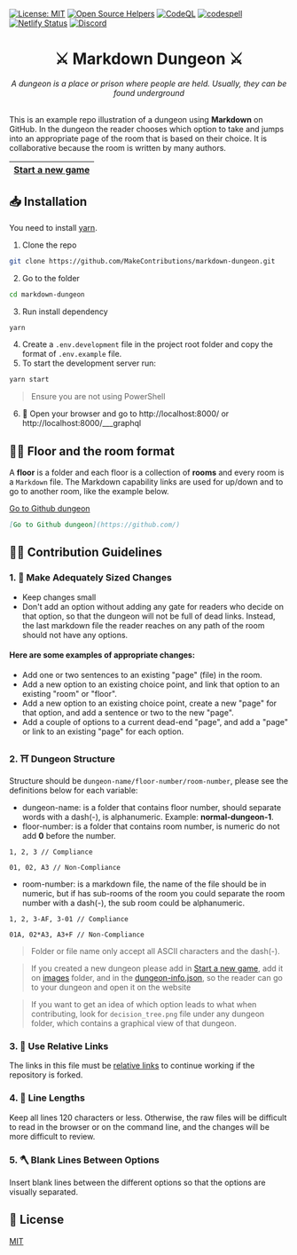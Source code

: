 [![License: MIT](https://img.shields.io/badge/License-MIT-blue.svg)](https://opensource.org/licenses/MIT)
[![Open Source Helpers](https://www.codetriage.com/makecontributions/markdown-dungeon/badges/users.svg)](https://www.codetriage.com/makecontributions/markdown-dungeon)
[![CodeQL](https://github.com/MakeContributions/markdown-dungeon/actions/workflows/codeql-analysis.yml/badge.svg)](https://github.com/MakeContributions/markdown-dungeon/actions/workflows/codeql-analysis.yml)
[![codespell](https://github.com/MakeContributions/markdown-dungeon/actions/workflows/codespell.yml/badge.svg)](https://github.com/MakeContributions/markdown-dungeon/actions/workflows/codespell.yml)
[![Netlify Status](https://api.netlify.com/api/v1/badges/320e6533-33ab-402c-bfb9-ebac1881b260/deploy-status)](https://app.netlify.com/sites/markdown-dungeon/deploys)
[![Discord](https://img.shields.io/discord/863049619734790185?color=7389D8&logo=discord&logoColor=ffffff&label=&labelColor=6A7EC2)](https://discord.gg/ydWxdqbTyK)

<div align="center">
    <h1>⚔️ Markdown Dungeon ⚔️</h1>
    <i>A dungeon is a place or prison where people are held. Usually, they can be found underground</i>
</div>
<br>

This is an example repo illustration of a dungeon using **Markdown** on GitHub.
In the dungeon the reader chooses which option to take and jumps into an appropriate page of the room that is based on their choice.
It is collaborative because the room is written by many authors.

| [Start a new game](./start-new-game.md) |
| --------------------------------------- |

## 📥 Installation

You need to install [yarn](https://www.npmjs.com/package/yarn).

1. Clone the repo

```bash
git clone https://github.com/MakeContributions/markdown-dungeon.git
```

2. Go to the folder

```bash
cd markdown-dungeon
```

3. Run install dependency

```bash
yarn
```

4. Create a `.env.development` file in the project root folder and copy the format of `.env.example` file.
5. To start the development server run:

```bash
yarn start
```

> Ensure you are not using PowerShell

6. 🎉 Open your browser and go to http://localhost:8000/ or http://localhost:8000/___graphql

## 👷‍♂️ Floor and the room format

A **floor** is a folder and each floor is a collection of **rooms** and every room is a `Markdown` file.
The Markdown capability links are used for up/down and to go to another room, like the example below.

[Go to Github dungeon](https://github.com/)

```markdown
[Go to Github dungeon](https://github.com/)
```

## 👩‍💻 Contribution Guidelines

### 1. 📐 Make Adequately Sized Changes

- Keep changes small
- Don't add an option without adding any gate for readers who decide on that option,
  so that the dungeon will not be full of dead links. Instead, the last markdown file the reader reaches on any path of the room should not have any options.

#### Here are some examples of appropriate changes:

- Add one or two sentences to an existing "page" (file) in the room.
- Add a new option to an existing choice point, and link that option to an existing "room" or "floor".
- Add a new option to an existing choice point, create a new "page" for that option, and add a sentence or two to the new "page".
- Add a couple of options to a current dead-end "page", and add a "page" or link to an existing "page" for each option.

### 2. ⛩ Dungeon Structure

Structure should be `dungeon-name/floor-number/room-number`, please see the definitions below for each variable:

- dungeon-name: is a folder that contains floor number, should separate words with a dash(-), is alphanumeric. Example: **normal-dungeon-1**.
- floor-number: is a folder that contains room number, is numeric do not add **0** before the number.

```textile
1, 2, 3 // Compliance

01, 02, A3 // Non-Compliance
```

- room-number: is a markdown file, the name of the file should be in numeric, but if has sub-rooms of the room you could separate the room number with a dash(-), the sub room could be alphanumeric.

```textile
1, 2, 3-AF, 3-01 // Compliance

01A, 02*A3, A3+F // Non-Compliance
```

> Folder or file name only accept all ASCII characters and the dash(-).

> If you created a new dungeon please add in [Start a new game](./start-new-game.md), add it on [images](./static/images) folder, and in the [dungeon-info.json](./src/data/dungeon-info.json), so the reader can go to your dungeon and open it on the website

> If you want to get an idea of which option leads to what when contributing, look for `decision_tree.png` file under any dungeon folder, which contains a graphical view of that dungeon.

### 3. 🔗 Use Relative Links

The links in this file must be [relative links](https://compugoddess.com/relative-vs-absolute-links/) to continue working if the repository is forked.

### 4. 📏 Line Lengths

Keep all lines 120 characters or less. Otherwise, the raw files will be difficult to read in the browser or on the command line, and the changes will be more difficult to review.

### 5. 🪓 Blank Lines Between Options

Insert blank lines between the different options so that the options are visually separated.

## 📝 License

[MIT](./LICENSE)
